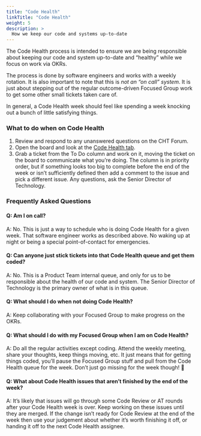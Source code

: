 ```yaml
---
title: "Code Health"
linkTitle: "Code Health"
weight: 5
description: >
  How we keep our code and systems up-to-date
---
```


The Code Health process is intended to ensure we are being responsible about keeping our code and system up-to-date and “healthy” while we focus on work via OKRs.

The process is done by software engineers and works with a weekly rotation. It is also important to note that this is *not an “on call” system*. It is just about stepping out of the regular outcome-driven Focused Group work to get some other small tickets taken care of.

In general, a Code Health week should feel like spending a week knocking out a bunch of little satisfying things.

### What to do when on Code Health

1. Review and respond to any unanswered questions on the CHT Forum.
2. Open the board and look at the [Code Health tab](https://github.com/orgs/medic/projects/134/views/4).
3. Grab a ticket from the To Do column and work on it, moving the ticket on the board to communicate what you’re doing. The column is in priority order, but if something looks too big to complete before the end of the week or isn’t sufficiently defined then add a comment to the issue and pick a different issue. Any questions, ask the Senior Director of Technology. 

### Frequently Asked Questions

#### Q: Am I on call?

A: No. This is just a way to schedule who is doing Code Health for a given week. That software engineer works as described above. No waking up at night or being a special point-of-contact for emergencies.

#### Q: Can anyone just stick tickets into that Code Health queue and get them coded?
A: No. This is a Product Team internal queue, and only for us to be responsible about the health of our code and system. The Senior Director of Technology is the primary owner of what is in this queue.

#### Q: What should I do when not doing Code Health?
A: Keep collaborating with your Focused Group to make progress on the OKRs.


#### Q: What should I do with my Focused Group when I am on Code Health?
A: Do all the regular activities except coding. Attend the weekly meeting, share your thoughts, keep things moving, etc. It just means that for getting things coded, you’ll pause the Focused Group stuff and pull from the Code Health queue for the week. Don’t just go missing for the week though! 🙂

#### Q: What about Code Health issues that aren’t finished by the end of the week?
A: It’s likely that issues will go through some Code Review or AT rounds after your Code Health week is over. Keep working on these issues until they are merged. If the change isn’t ready for Code Review at the end of the week then use your judgement about whether it’s worth finishing it off, or handing it off to the next Code Health assignee.